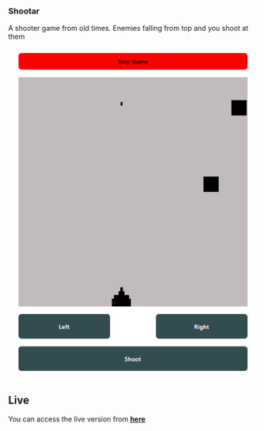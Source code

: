 ### Shootar

A shooter game from old times. Enemies falling from top and you shoot at them

![App](public/app.png)

## Live
You can access the live version from
<b>[here](https://shootar.netlify.app/)